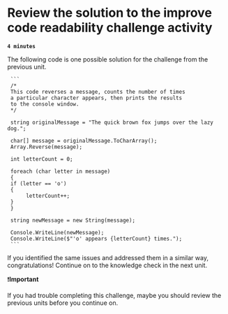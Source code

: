 # Review the solution to the improve code readability challenge activity

**`4 minutes`**

The following code is one possible solution for the challenge from the previous unit.

     ```
     /*
     This code reverses a message, counts the number of times 
     a particular character appears, then prints the results
     to the console window.
     */

     string originalMessage = "The quick brown fox jumps over the lazy dog.";

     char[] message = originalMessage.ToCharArray();
     Array.Reverse(message);

     int letterCount = 0;

     foreach (char letter in message)
     {
     if (letter == 'o')
     {
          letterCount++;
     }
     }

     string newMessage = new String(message);

     Console.WriteLine(newMessage);
     Console.WriteLine($"'o' appears {letterCount} times.");
     ```

If you identified the same issues and addressed them in a similar way, congratulations! Continue on to the knowledge check in the next unit.

❗**Important**

If you had trouble completing this challenge, maybe you should review the previous units before you continue on.
